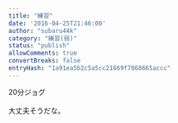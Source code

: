 ```yaml
---
title: "練習"
date: '2016-04-25T21:46:00'
author: "subaru44k"
category: "練習(弱)"
status: "publish"
allowComments: true
convertBreaks: false
entryHash: "1a91ea5b2c5a5cc21669f7868665accc"
---
```

20分ジョグ<br>
<br>
大丈夫そうだな。
